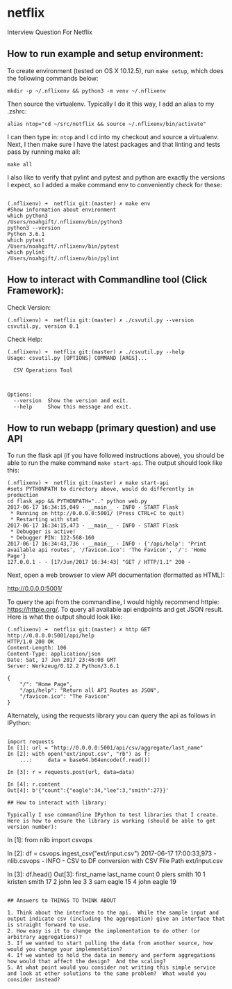 # netflix
Interview Question For Netflix

## How to run example and setup environment:

To create environment (tested on OS X 10.12.5), run `make setup`, which does the following commands below:

```
mkdir -p ~/.nflixenv && python3 -m venv ~/.nflixenv
```

Then source the virtualenv.  Typically I do it this way, I add an alias to my .zshrc:

```
alias ntop="cd ~/src/netflix && source ~/.nflixenv/bin/activate"
```

I can then type in:  `ntop` and I cd into my checkout and source a virtualenv.  Next, I then make sure I have the latest packages and that linting and tests pass by running make all:

```make all```


I also like to verify that pylint and pytest and python are exactly the versions I expect, so I added a make command env to conveniently check for these:

```make env

(.nflixenv) ➜  netflix git:(master) ✗ make env
#Show information about environment
which python3
/Users/noahgift/.nflixenv/bin/python3
python3 --version
Python 3.6.1
which pytest
/Users/noahgift/.nflixenv/bin/pytest
which pylint
/Users/noahgift/.nflixenv/bin/pylint
```

## How to interact with Commandline tool (Click Framework):


Check Version:

```
(.nflixenv) ➜  netflix git:(master) ✗ ./csvutil.py --version
csvutil.py, version 0.1
```

Check Help:

```
(.nflixenv) ➜  netflix git:(master) ✗ ./csvutil.py --help   
Usage: csvutil.py [OPTIONS] COMMAND [ARGS]...

  CSV Operations Tool



Options:
  --version  Show the version and exit.
  --help     Show this message and exit.
```

## How to run webapp (primary question) and use API

To run the flask api (if you have followed instructions above), you should be able to run the make command `make start-api`.  The output should look like this:

```
(.nflixenv) ➜  netflix git:(master) ✗ make start-api
#sets PYTHONPATH to directory above, would do differently in production
cd flask_app && PYTHONPATH=".." python web.py
2017-06-17 16:34:15,049 - __main__ - INFO - START Flask
 * Running on http://0.0.0.0:5001/ (Press CTRL+C to quit)
 * Restarting with stat
2017-06-17 16:34:15,473 - __main__ - INFO - START Flask
 * Debugger is active!
 * Debugger PIN: 122-568-160
2017-06-17 16:34:43,736 - __main__ - INFO - {'/api/help': 'Print available api routes', '/favicon.ico': 'The Favicon', '/': 'Home Page'}
127.0.0.1 - - [17/Jun/2017 16:34:43] "GET / HTTP/1.1" 200 -
```

Next, open a web browser to view API documentation (formatted as HTML):

http://0.0.0.0:5001/

To query the api from the commandline, I would highly recommend httpie:  https://httpie.org/.  To query all available api endpoints and get JSON result.  Here is what the output should look like:

```
(.nflixenv) ➜  netflix git:(master) ✗ http GET http://0.0.0.0:5001/api/help 
HTTP/1.0 200 OK
Content-Length: 106
Content-Type: application/json
Date: Sat, 17 Jun 2017 23:46:08 GMT
Server: Werkzeug/0.12.2 Python/3.6.1

{
    "/": "Home Page",
    "/api/help": "Return all API Routes as JSON",
    "/favicon.ico": "The Favicon"
}
```

Alternately, using the requests library you can query the api as follows in IPython:

```

import requests
In [1]: url = "http://0.0.0.0:5001/api/csv/aggregate/last_name"
In [2]: with open("ext/input.csv", "rb") as f:
    ...:     data = base64.b64encode(f.read())

In [3]: r = requests.post(url, data=data)

In [4]: r.content
Out[4]: b'{"count":{"eagle":34,"lee":3,"smith":27}}'

## How to interact with library:

Typically I use commandline IPython to test libraries that I create.  Here is how to ensure the library is working (should be able to get version number):

```
In [1]: from nlib import csvops

In [2]: df = csvops.ingest_csv("ext/input.csv")
2017-06-17 17:00:33,973 - nlib.csvops - INFO - CSV to DF conversion with CSV File Path ext/input.csv

In [3]: df.head()
Out[3]: 
  first_name last_name  count
0      piers     smith     10
1    kristen     smith     17
2       john       lee      3
3        sam     eagle     15
4       john     eagle     19

```

## Answers to THINGS TO THINK ABOUT

1. Think about the interface to the api.  While the sample input and output indicate csv (including the aggregation) give an interface that is straight forward to use.
2. How easy is it to change the implementation to do other (or arbitrary aggregations)?
3. If we wanted to start pulling the data from another source, how would you change your implementation?
4. If we wanted to hold the data in memory and perform aggregations how would that affect the design?  And the scaling?
5. At what point would you consider not writing this simple service and look at other solutions to the same problem?  What would you consider instead?
